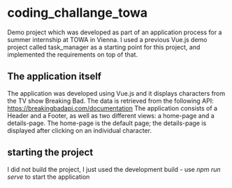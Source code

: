 # coding_challange_towa
Demo project which was developed as part of an application process for a summer internship at TOWA in Vienna. I used a previous Vue.js demo project called task_manager as a starting point for this project, and implemented the requirements on top of that.

## The application itself
The application was developed using Vue.js and it displays characters from the TV show Breaking Bad. The data is retrieved from the following API: https://breakingbadapi.com/documentation
The application consists of a Header and a Footer, as well as two different views: a home-page and a details-page. The home-page is the default page; the details-page is displayed after clicking on an individual character.

## starting the project
I did not build the project, I just used the development build - use _npm run serve_ to start the application
